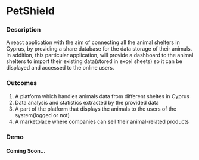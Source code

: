 # PetShield
### Description
A react application with the aim of connecting all the animal shelters in Cyprus, by providing a share database for the data storage of their animals. In addition, this particular application, will provide a dashboard to the animal shelters to import their existing data(stored in excel sheets) so it can be displayed and accessed to the online users.

### Outcomes
1. A platform which handles animals data from different sheltes in Cyprus
2. Data analysis and statistics extracted by the provided data
3. A part of the platform that displays the animals to the users of the system(logged or not)
4. A marketplace where companies can sell their animal-related products

### Demo
#### Coming Soon...
